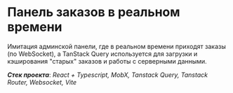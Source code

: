 # Панель заказов в реальном времени

Имитация админской панели, где в реальном времени приходят заказы (по WebSocket),
а TanStack Query используется для загрузки и кэширования "старых" заказов и работы с серверными данными.

**_Стек проекта_**: _React + Typescript, MobX, Tanstack Query, Tanstack Router, Websocket, Vite_
